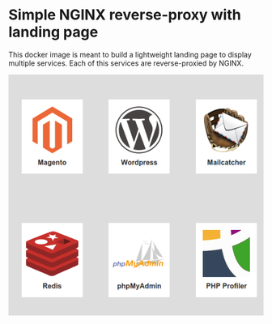 Simple NGINX reverse-proxy with landing page
============================================

This docker image is meant to build a lightweight landing page to display 
multiple services. Each of this services are reverse-proxied by NGINX.

![Landing page](https://github.com/jerome-breton/docker-nginx-reverse-proxy/raw/master/doc/landing.png)
